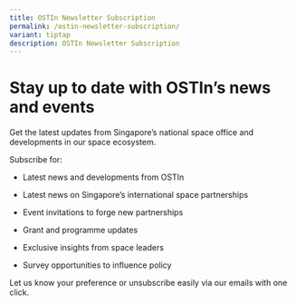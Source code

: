 ```yaml
---
title: OSTIn Newsletter Subscription
permalink: /ostin-newsletter-subscription/
variant: tiptap
description: OSTIn Newsletter Subscription
---
```

<h1><strong>Stay up to date with OSTIn’s news and events</strong></h1>
<p>Get the latest updates from Singapore’s national space office and developments
in our space ecosystem.</p>
<p>Subscribe for:</p>
<ul data-tight="true" class="tight">
<li>
<p>Latest news and developments from OSTIn</p>
</li>
<li>
<p>Latest news on Singapore’s international space partnerships</p>
</li>
<li>
<p>Event invitations to forge new partnerships</p>
</li>
<li>
<p>Grant and programme updates</p>
</li>
<li>
<p>Exclusive insights from space leaders</p>
</li>
<li>
<p>Survey opportunities to influence policy</p>
</li>
</ul>
<p>Let us know your preference or unsubscribe easily via our emails with
one click.</p>